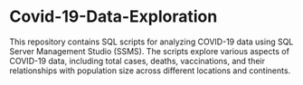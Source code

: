 # Covid-19-Data-Exploration
This repository contains SQL scripts for analyzing COVID-19 data using SQL Server Management Studio (SSMS). The scripts explore various aspects of COVID-19 data, including total cases, deaths, vaccinations, and their relationships with population size across different locations and continents.
